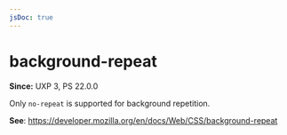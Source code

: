 ```yaml
---
jsDoc: true
---
```

# background-repeat

**Since:**  UXP 3, PS 22.0.0

Only `no-repeat` is supported for background repetition.

**See**: https://developer.mozilla.org/en/docs/Web/CSS/background-repeat

